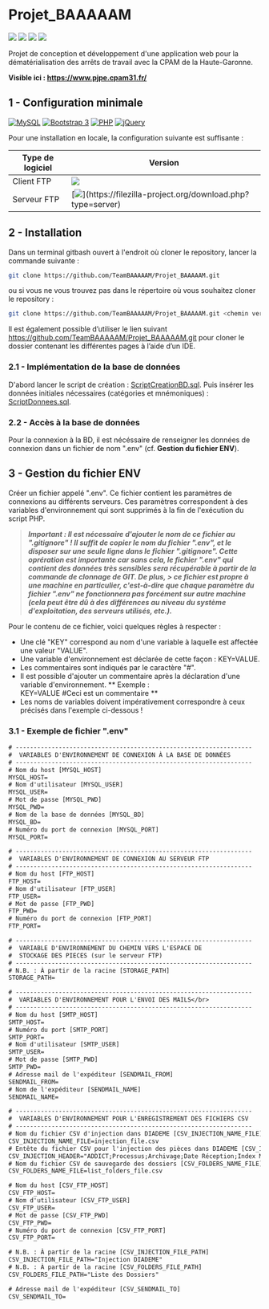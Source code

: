 # Projet_BAAAAAM

![](https://img.shields.io/github/repo-size/TeamBAAAAAM/Projet_BAAAAAM?style=for-the-badge)
![](https://img.shields.io/github/license/TeamBAAAAAM/Projet_BAAAAAM?color=Red&style=for-the-badge)
![](https://img.shields.io/github/contributors/TeamBAAAAAM/Projet_BAAAAAM?style=for-the-badge)
![](https://img.shields.io/github/last-commit/TeamBAAAAAM/Projet_BAAAAAM?color=yellow&style=for-the-badge)

Projet de conception et développement d'une application web pour la dématérialisation des arrêts de travail avec la CPAM de la Haute-Garonne.

**Visible ici : https://www.pjpe.cpam31.fr/**

## 1 - Configuration minimale

[![MySQL](https://img.shields.io/badge/MySQL_5-v5.7.56-orange?logo=MySQL)](https://www.mysql.com/fr/)
[![Bootstrap 3](https://img.shields.io/badge/Bootstrap_3-v3.4.1-violet?logo=Bootstrap)](https://getbootstrap.com/docs/3.3/)
[![PHP](https://img.shields.io/badge/PHP_5-v5.4-purple?logo=PHP)](https://www.php.net/)
[![jQuery](https://img.shields.io/badge/jQuery_3-v3.4.1-blue?logo=jQuery)](https://jquery.com/)

Pour une installation en locale, la configuration suivante est suffisante :

| Type de logiciel | Version |
| --- | --- |
| Client FTP   | [![](https://raster.shields.io/badge/FileZilla_Client-3.49.1-red?style=for-the-badge&logo=FileZilla)](https://filezilla-project.org/download.php?type=client)|
| Serveur FTP  | [![](https://raster.shields.io/badge/FileZilla_Server-0.9.60.2_(Windows_uniquement)-darkred?style=for-the-badge&logo=FileZilla)](https://filezilla-project.org/download.php?type=server)|

## 2 - Installation

Dans un terminal gitbash ouvert à l'endroit où cloner le repository, lancer la commande suivante : 
```sh
git clone https://github.com/TeamBAAAAAM/Projet_BAAAAAM.git
```
ou si vous ne vous trouvez pas dans le répertoire où vous souhaitez cloner le repository : 
```sh
git clone https://github.com/TeamBAAAAAM/Projet_BAAAAAM.git <chemin vers le dossier dépot>
```

Il est également possible d’utiliser le lien suivant https://github.com/TeamBAAAAAM/Projet_BAAAAAM.git pour cloner le dossier contenant les différentes pages à l’aide d’un IDE.

### 2.1 - Implémentation de la base de données

D'abord lancer le script de création : [ScriptCreationBD.sql](bd_cpam/ScriptCreationBD.sql).
Puis insérer les données initiales nécessaires (catégories et mnémoniques) : [ScriptDonnees.sql](bd_cpam/ScriptDonnees.sql).

### 2.2 - Accès à la base de données
Pour la connexion à la BD, il est nécéssaire de renseigner les données de connexion dans un fichier de nom ".env" (cf. <strong>Gestion du fichier ENV</strong>).

## 3 - Gestion du fichier ENV

Créer un fichier appelé ".env".
Ce fichier contient les paramètres de connexions au différents serveurs.
Ces paramètres correspondent à des variables d'environnement qui sont supprimés à la fin de l'exécution du script PHP.

> ***Important : Il est nécessaire d'ajouter le nom de ce fichier au ".gitignore" ! 
> Il suffit de copier le nom du fichier ".env", et le disposer sur une seule ligne dans le fichier ".gitignore". 
> Cette oprération est importante car sans cela, le fichier ".env" qui contient des données très sensibles sera récupérable à partir de la commande de clonnage de GIT. De plus, > ce fichier est propre à une machine en particulier, c'est-à-dire que chaque paramètre du fichier ".env" ne fonctionnera pas forcément sur autre machine (cela peut être dû à
> des différences au niveau du système d'exploitation, des serveurs utilisés, etc.).***

Pour le contenu de ce fichier, voici quelques règles à respecter :

* Une clé "KEY" correspond au nom d'une variable à laquelle est affectée une valeur "VALUE".
* Une variable d'environnement est déclarée de cette façon : KEY=VALUE.
* Les commentaires sont indiqués par le caractère "#".
* Il est possible d'ajouter un commentaire après la déclaration d'une variable d'environnement.
** Exemple :<br>KEY=VALUE   #Ceci est un commentaire **
* Les noms de variables doivent impérativement correspondre à ceux précisés dans l'exemple ci-dessous !

### 3.1 - Exemple de fichier ".env"

```txt
# ------------------------------------------------------------------
#  VARIABLES D'ENVIRONNEMENT DE CONNEXION À LA BASE DE DONNÉES
# ------------------------------------------------------------------
# Nom du host [MYSQL_HOST]
MYSQL_HOST=
# Nom d'utilisateur [MYSQL_USER]
MYSQL_USER=
# Mot de passe [MYSQL_PWD]
MYSQL_PWD=
# Nom de la base de données [MYSQL_BD]
MYSQL_BD=
# Numéro du port de connexion [MYSQL_PORT]
MYSQL_PORT=

# ------------------------------------------------------------------
#  VARIABLES D'ENVIRONNEMENT DE CONNEXION AU SERVEUR FTP
# ------------------------------------------------------------------
# Nom du host [FTP_HOST]
FTP_HOST=
# Nom d'utilisateur [FTP_USER]            
FTP_USER=
# Mot de passe [FTP_PWD]
FTP_PWD=
# Numéro du port de connexion [FTP_PORT]
FTP_PORT=

# ------------------------------------------------------------------
#  VARIABLE D'ENVIRONNEMENT DU CHEMIN VERS L'ESPACE DE
#  STOCKAGE DES PIECES (sur le serveur FTP)
# ------------------------------------------------------------------
# N.B. : À partir de la racine [STORAGE_PATH]
STORAGE_PATH=

# ------------------------------------------------------------------
#  VARIABLES D'ENVIRONNEMENT POUR L'ENVOI DES MAILS</br>
# ------------------------------------------------------------------
# Nom du host [SMTP_HOST]
SMTP_HOST=
# Numéro du port [SMTP_PORT]		
SMTP_PORT=
# Nom d'utilisateur [SMTP_USER]
SMTP_USER=
# Mot de passe [SMTP_PWD]
SMTP_PWD=
# Adresse mail de l'expéditeur [SENDMAIL_FROM]
SENDMAIL_FROM=
# Nom de l'expéditeur [SENDMAIL_NAME]
SENDMAIL_NAME=

# ------------------------------------------------------------------
#  VARIABLES D'ENVIRONNEMENT POUR L'ENREGISTREMENT DES FICHIERS CSV
# ------------------------------------------------------------------
# Nom du fichier CSV d'injection dans DIADEME [CSV_INJECTION_NAME_FILE]
CSV_INJECTION_NAME_FILE=injection_file.csv
# Entête du fichier CSV pour l'injection des pièces dans DIADEME [CSV_INJECTION_HEADER]
CSV_INJECTION_HEADER="ADDICT;Processus;Archivage;Date Réception;Index Métier;Date Événement;Commentaire;DocPorteur"
# Nom du fichier CSV de sauvegarde des dossiers [CSV_FOLDERS_NAME_FILE]
CSV_FOLDERS_NAME_FILE=list_folders_file.csv

# Nom du host [CSV_FTP_HOST]
CSV_FTP_HOST=
# Nom d'utilisateur [CSV_FTP_USER]
CSV_FTP_USER=
# Mot de passe [CSV_FTP_PWD]
CSV_FTP_PWD=
# Numéro du port de connexion [CSV_FTP_PORT]
CSV_FTP_PORT=

# N.B. : À partir de la racine [CSV_INJECTION_FILE_PATH]
CSV_INJECTION_FILE_PATH="Injection DIADEME"
# N.B. : À partir de la racine [CSV_FOLDERS_FILE_PATH]
CSV_FOLDERS_FILE_PATH="Liste des Dossiers"

# Adresse mail de l'expéditeur [CSV_SENDMAIL_TO]
CSV_SENDMAIL_TO=
```
